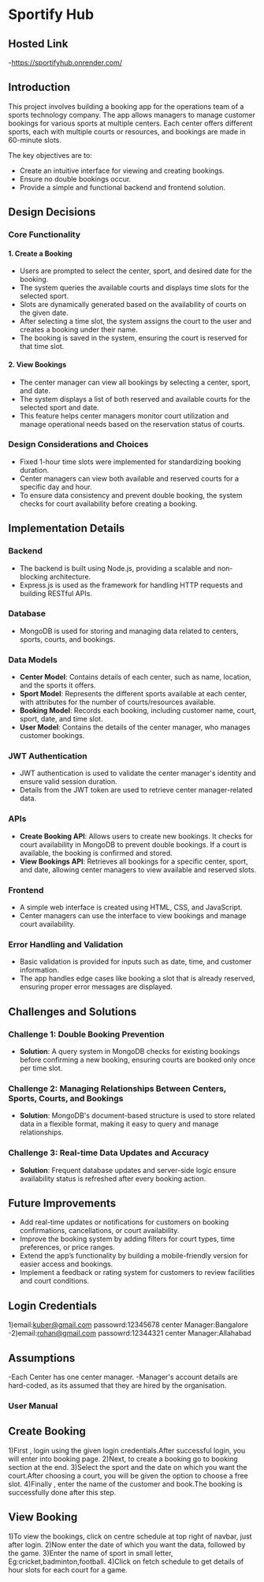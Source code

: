 # Sportify Hub

## Hosted Link

-https://sportifyhub.onrender.com/

## Introduction

This project involves building a booking app for the operations team of a sports technology company. The app allows managers to manage customer bookings for various sports at multiple centers. Each center offers different sports, each with multiple courts or resources, and bookings are made in 60-minute slots.

The key objectives are to:
- Create an intuitive interface for viewing and creating bookings.
- Ensure no double bookings occur.
- Provide a simple and functional backend and frontend solution.

## Design Decisions

### Core Functionality

#### 1. Create a Booking
- Users are prompted to select the center, sport, and desired date for the booking.
- The system queries the available courts and displays time slots for the selected sport.
- Slots are dynamically generated based on the availability of courts on the given date.
- After selecting a time slot, the system assigns the court to the user and creates a booking under their name.
- The booking is saved in the system, ensuring the court is reserved for that time slot.

#### 2. View Bookings
- The center manager can view all bookings by selecting a center, sport, and date.
- The system displays a list of both reserved and available courts for the selected sport and date.
- This feature helps center managers monitor court utilization and manage operational needs based on the reservation status of courts.

### Design Considerations and Choices
- Fixed 1-hour time slots were implemented for standardizing booking duration.
- Center managers can view both available and reserved courts for a specific day and hour.
- To ensure data consistency and prevent double booking, the system checks for court availability before creating a booking.

## Implementation Details

### Backend
- The backend is built using Node.js, providing a scalable and non-blocking architecture.
- Express.js is used as the framework for handling HTTP requests and building RESTful APIs.

### Database
- MongoDB is used for storing and managing data related to centers, sports, courts, and bookings.

### Data Models
- **Center Model**: Contains details of each center, such as name, location, and the sports it offers.
- **Sport Model**: Represents the different sports available at each center, with attributes for the number of courts/resources available.
- **Booking Model**: Records each booking, including customer name, court, sport, date, and time slot.
- **User Model**: Contains the details of the center manager, who manages customer bookings.

### JWT Authentication
- JWT authentication is used to validate the center manager's identity and ensure valid session duration.
- Details from the JWT token are used to retrieve center manager-related data.

### APIs
- **Create Booking API**: Allows users to create new bookings. It checks for court availability in MongoDB to prevent double bookings. If a court is available, the booking is confirmed and stored.
- **View Bookings API**: Retrieves all bookings for a specific center, sport, and date, allowing center managers to view available and reserved slots.

### Frontend
- A simple web interface is created using HTML, CSS, and JavaScript.
- Center managers can use the interface to view bookings and manage court availability.

### Error Handling and Validation
- Basic validation is provided for inputs such as date, time, and customer information.
- The app handles edge cases like booking a slot that is already reserved, ensuring proper error messages are displayed.

## Challenges and Solutions

### Challenge 1: Double Booking Prevention
- **Solution**: A query system in MongoDB checks for existing bookings before confirming a new booking, ensuring courts are booked only once per time slot.

### Challenge 2: Managing Relationships Between Centers, Sports, Courts, and Bookings
- **Solution**: MongoDB's document-based structure is used to store related data in a flexible format, making it easy to query and manage relationships.

### Challenge 3: Real-time Data Updates and Accuracy
- **Solution**: Frequent database updates and server-side logic ensure availability status is refreshed after every booking action.

## Future Improvements
- Add real-time updates or notifications for customers on booking confirmations, cancellations, or court availability.
- Improve the booking system by adding filters for court types, time preferences, or price ranges.
- Extend the app’s functionality by building a mobile-friendly version for easier access and bookings.
- Implement a feedback or rating system for customers to review facilities and court conditions.

## Login Credentials
1)email:kuber@gmail.com
   passowrd:12345678
   center Manager:Bangalore
-2)email:rohan@gmail.com
   passowrd:12344321
   center Manager:Allahabad

## Assumptions
-Each Center has one center manager.
-Manager's account details are hard-coded, as its assumed that they are hired by the organisation.

### User Manual

## Create Booking
1)First , login using the given login credentials.After successful login, you will enter into booking page.
2)Next, to create a booking go to booking section at the end.
3)Select the sport and the date on which you want the court.After choosing a court, you will be given the option to choose a free slot.
4)Finally , enter the name of the customer and book.The booking is successfully done after this step.

## View Booking
1)To view the bookings, click on centre schedule at top right of navbar, just after login.
2)Now enter the date of which you want the data, followed by the game.
3)Enter the name of sport in small letter, Eg:cricket,badminton,football.
4)Click on fetch schedule to get details of hour slots for each court for a game.
